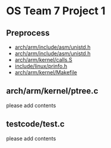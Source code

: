 # OS Team 7 Project 1

## Preprocess
* [arch/arm/include/asm/unistd.h](https://github.com/swsnu/os-team7/commit/6c3dcdd3d7651567bc165b47cea9e26d6cf9c841)
* [arch/arm/include/asm/unistd.h](https://github.com/swsnu/os-team7/commit/87ffda11461f2644dd5e3092cec4297ef3e6c87d)
* [arch/arm/kernel/calls.S](https://github.com/swsnu/os-team7/commit/f04d2151ed3c6170aea3730d2ed570cf29f2da6e)
* [include/linux/prinfo.h](https://github.com/swsnu/os-team7/commit/203b59d58bb285b2ae0f5572dafa5f5822daa8cb)
* [arch/arm/kernel/Makefile](https://github.com/swsnu/os-team7/commit/749b9561d27e1d43c8aea57b8607fdba3c7edd34)

## arch/arm/kernel/ptree.c
please add contents

## testcode/test.c
please add contents
